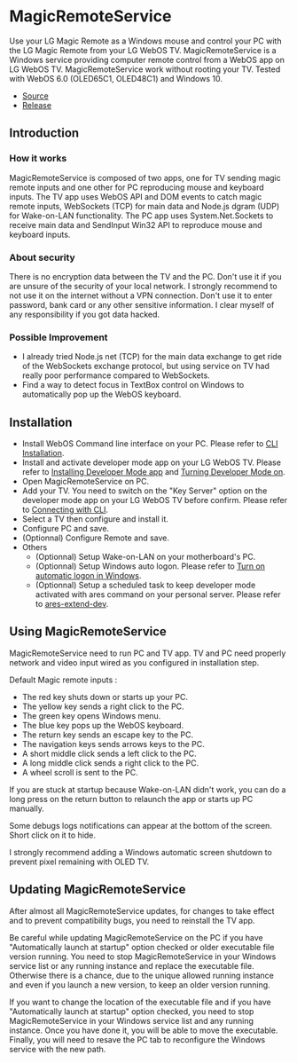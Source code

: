 # MagicRemoteService
Use your LG Magic Remote as a Windows mouse and control your PC with the LG Magic Remote from your LG WebOS TV. MagicRemoteService is a Windows service providing computer remote control from a WebOS app on LG WebOS TV. MagicRemoteService work without rooting your TV. Tested with WebOS 6.0 (OLED65C1, OLED48C1) and Windows 10.

- [Source](https://github.com/Cathwyler/MagicRemoteService)
- [Release](https://github.com/Cathwyler/MagicRemoteService/releases)

## Introduction

### How it works
MagicRemoteService is composed of two apps, one for TV sending magic remote inputs and one other for PC reproducing mouse and keyboard inputs. The TV app uses WebOS API and DOM events to catch magic remote inputs, WebSockets (TCP) for main data and Node.js dgram (UDP) for Wake-on-LAN functionality. The PC app uses System.Net.Sockets to receive main data and SendInput Win32 API to reproduce mouse and keyboard inputs.

### About security
There is no encryption data between the TV and the PC. Don't use it if you are unsure of the security of your local network. I strongly recommend to not use it on the internet without a VPN connection. Don't use it to enter password, bank card or any other sensitive information. I clear myself of any responsibility if you got data hacked.

### Possible Improvement
- I already tried Node.js net (TCP) for the main data exchange to get ride of the WebSockets exchange protocol, but using service on TV had really poor performance compared to WebSockets.
- Find a way to detect focus in TextBox control on Windows to automatically pop up the WebOS keyboard.

## Installation

- Install WebOS Command line interface on your PC. Please refer to [CLI Installation](https://webostv.developer.lge.com/develop/tools/cli-installation#how-to-install).
- Install and activate developer mode app on your LG WebOS TV. Please refer to [Installing Developer Mode app](https://webostv.developer.lge.com/develop/getting-started/developer-mode-app#installing-developer-mode-app) and [Turning Developer Mode on](https://webostv.developer.lge.com/develop/getting-started/developer-mode-app#turning-developer-mode-on).
- Open MagicRemoteService on PC.
- Add your TV. You need to switch on the "Key Server" option on the developer mode app on your LG WebOS TV before confirm. Please refer to [Connecting with CLI](https://webostv.developer.lge.com/develop/getting-started/developer-mode-app#connecting-with-cli).
- Select a TV then configure and install it.
- Configure PC and save.
- (Optionnal) Configure Remote and save.
- Others
  - (Optionnal) Setup Wake-on-LAN on your motherboard's PC.
  - (Optionnal) Setup Windows auto logon. Please refer to [Turn on automatic logon in Windows](https://docs.microsoft.com/en-us/troubleshoot/windows-server/user-profiles-and-logon/turn-on-automatic-logon).
  - (Optionnal) Setup a scheduled task to keep developer mode activated with ares command on your personal server. Please refer to [ares-extend-dev](https://webostv.developer.lge.com/develop/tools/cli-dev-guide#ares-extend-dev).

## Using MagicRemoteService
MagicRemoteService need to run PC and TV app. TV and PC need properly network and video input wired as you configured in installation step.

Default Magic remote inputs :
- The red key shuts down or starts up your PC.
- The yellow key sends a right click to the PC.
- The green key opens Windows menu.
- The blue key pops up the WebOS keyboard.
- The return key sends an escape key to the PC.
- The navigation keys sends arrows keys to the PC.
- A short middle click sends a left click to the PC.
- A long middle click sends a right click to the PC.
- A wheel scroll is sent to the PC.

If you are stuck at startup because Wake-on-LAN didn't work, you can do a long press on the return button to relaunch the app or starts up PC manually.

Some debugs logs notifications can appear at the bottom of the screen. Short click on it to hide.

I strongly recommend adding a Windows automatic screen shutdown to prevent pixel remaining with OLED TV.

## Updating MagicRemoteService
After almost all MagicRemoteService updates, for changes to take effect and to prevent compatibility bugs, you need to reinstall the TV app.

Be careful while updating MagicRemoteService on the PC if you have "Automatically launch at startup" option checked or older executable file version running. You need to stop MagicRemoteService in your Windows service list or any running instance and replace the executable file. Otherwise there is a chance, due to the unique allowed running instance and even if you launch a new version, to keep an older version running.

If you want to change the location of the executable file and if you have "Automatically launch at startup" option checked, you need to stop MagicRemoteService in your Windows service list and any running instance. Once you have done it, you will be able to move the executable. Finally, you will need to resave the PC tab to reconfigure the Windows service with the new path.
